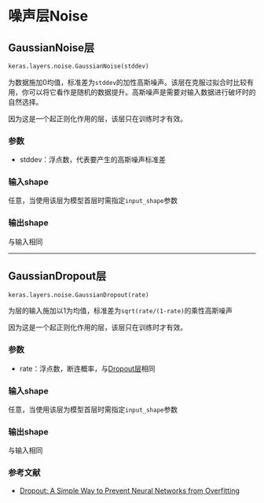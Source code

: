 # 噪声层Noise

## GaussianNoise层
```python
keras.layers.noise.GaussianNoise(stddev)
```

为数据施加0均值，标准差为```stddev```的加性高斯噪声。该层在克服过拟合时比较有用，你可以将它看作是随机的数据提升。高斯噪声是需要对输入数据进行破坏时的自然选择。


因为这是一个起正则化作用的层，该层只在训练时才有效。

### 参数

* stddev：浮点数，代表要产生的高斯噪声标准差

### 输入shape

任意，当使用该层为模型首层时需指定```input_shape```参数

### 输出shape

与输入相同

***

## GaussianDropout层
```python
keras.layers.noise.GaussianDropout(rate)
```
为层的输入施加以1为均值，标准差为```sqrt(rate/(1-rate)```的乘性高斯噪声

因为这是一个起正则化作用的层，该层只在训练时才有效。

### 参数

* rate：浮点数，断连概率，与[Dropout层](core_layer/#dropout)相同

### 输入shape

任意，当使用该层为模型首层时需指定```input_shape```参数

### 输出shape

与输入相同

### 参考文献

* [Dropout: A Simple Way to Prevent Neural Networks from Overfitting](http://www.cs.toronto.edu/~rsalakhu/papers/srivastava14a.pdf)